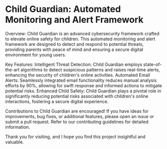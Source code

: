 # Child Guardian: Automated Monitoring and Alert Framework
Overview:
Child Guardian is an advanced cybersecurity framework crafted to elevate online safety for children. This automated monitoring and alert framework are designed to detect and respond to potential threats, providing parents with peace of mind and ensuring a secure digital environment for young users.

Key Features:
Intelligent Threat Detection: Child Guardian employs state-of-the-art algorithms to detect suspicious patterns and raises real-time alerts, enhancing the security of children's online activities.
Automated Email Alerts: Seamlessly integrated email functionality reduces manual analysis efforts by 90%, allowing for swift response and informed actions to mitigate potential risks.
Enhanced Child Safety: Child Guardian plays a pivotal role in significantly reducing potential risks associated with children's online interactions, fostering a secure digital experience.

Contributions to Child Guardian are encouraged! If you have ideas for improvements, bug fixes, or additional features, please open an issue or submit a pull request. Refer to our contributing guidelines for detailed information.

Thank you for visiting, and I hope you find this project insightful and valuable.
